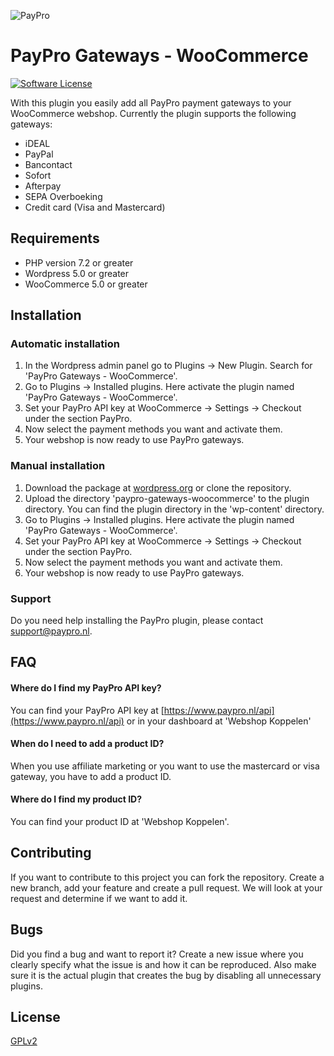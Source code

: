 ![PayPro](https://paypro.nl/images/logo-ie.png)
# PayPro Gateways - WooCommerce
[![Software License](https://img.shields.io/badge/license-GPLv2-brightgreen.svg?style=flat-square)](LICENSE.md)

With this plugin you easily add all PayPro payment gateways to your WooCommerce webshop. Currently the plugin supports the following gateways:

- iDEAL
- PayPal
- Bancontact
- Sofort
- Afterpay
- SEPA Overboeking
- Credit card (Visa and Mastercard)

## Requirements

- PHP version 7.2 or greater
- Wordpress 5.0 or greater
- WooCommerce 5.0 or greater

## Installation

### Automatic installation
1. In the Wordpress admin panel go to Plugins -> New Plugin. Search for 'PayPro Gateways - WooCommerce'.
2. Go to Plugins -> Installed plugins. Here activate the plugin named 'PayPro Gateways - WooCommerce'.
3. Set your PayPro API key at WooCommerce -> Settings -> Checkout under the section PayPro.
4. Now select the payment methods you want and activate them.
5. Your webshop is now ready to use PayPro gateways.

### Manual installation
1. Download the package at [wordpress.org](https://wordpress.org/plugins/paypro-gateways-woocommerce) or clone the repository.
2. Upload the directory 'paypro-gateways-woocommerce' to the plugin directory. You can find the plugin directory in the 'wp-content' directory.
3. Go to Plugins -> Installed plugins. Here activate the plugin named 'PayPro Gateways - WooCommerce'.
4. Set your PayPro API key at WooCommerce -> Settings -> Checkout under the section PayPro.
5. Now select the payment methods you want and activate them.
6. Your webshop is now ready to use PayPro gateways.

### Support
Do you need help installing the PayPro plugin, please contact support@paypro.nl.

## FAQ

#### Where do I find my PayPro API key?
You can find your PayPro API key at [https://www.paypro.nl/api](https://www.paypro.nl/api) or in your dashboard at 'Webshop Koppelen'

#### When do I need to add a product ID?
When you use affiliate marketing or you want to use the mastercard or visa gateway, you have to add a product ID.

#### Where do I find my product ID?
You can find your product ID at 'Webshop Koppelen'.

## Contributing
If you want to contribute to this project you can fork the repository. Create a new branch, add your feature and create a pull request. We will look at your request and determine if we want to add it.

## Bugs
Did you find a bug and want to report it? Create a new issue where you clearly specify what the issue is and how it can be reproduced. Also make sure it is the actual plugin that creates the bug by disabling all unnecessary plugins.

## License
[GPLv2](http://opensource.org/licenses/GPL-2.0)
